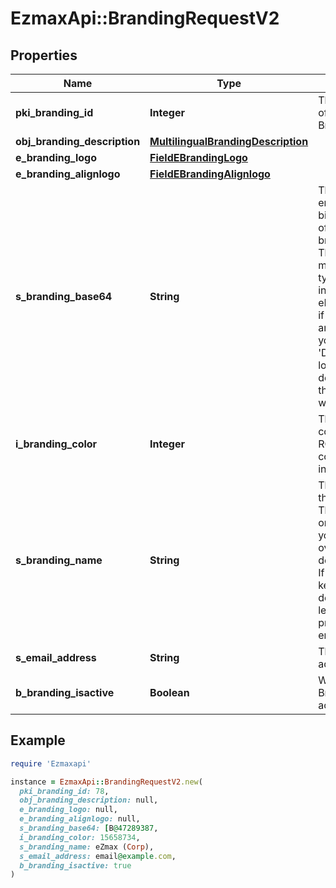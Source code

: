 # EzmaxApi::BrandingRequestV2

## Properties

| Name | Type | Description | Notes |
| ---- | ---- | ----------- | ----- |
| **pki_branding_id** | **Integer** | The unique ID of the Branding | [optional] |
| **obj_branding_description** | [**MultilingualBrandingDescription**](MultilingualBrandingDescription.md) |  |  |
| **e_branding_logo** | [**FieldEBrandingLogo**](FieldEBrandingLogo.md) |  |  |
| **e_branding_alignlogo** | [**FieldEBrandingAlignlogo**](FieldEBrandingAlignlogo.md) |  | [optional] |
| **s_branding_base64** | **String** | The Base64 encoded binary content of the branding logo. This need to match image type selected in eBrandingLogo if you supply an image. If you select &#39;Default&#39;, the logo will be deleted and the default one will be used. | [optional] |
| **i_branding_color** | **Integer** | The primary color. This is a RGB color converted into integer |  |
| **s_branding_name** | **String** | The name of the Branding  This value will only be set if you wish to overwrite the default name. If you want to keep the default name, leave this property empty | [optional] |
| **s_email_address** | **String** | The email address. | [optional] |
| **b_branding_isactive** | **Boolean** | Whether the Branding is active or not |  |

## Example

```ruby
require 'Ezmaxapi'

instance = EzmaxApi::BrandingRequestV2.new(
  pki_branding_id: 78,
  obj_branding_description: null,
  e_branding_logo: null,
  e_branding_alignlogo: null,
  s_branding_base64: [B@47289387,
  i_branding_color: 15658734,
  s_branding_name: eZmax (Corp),
  s_email_address: email@example.com,
  b_branding_isactive: true
)
```

